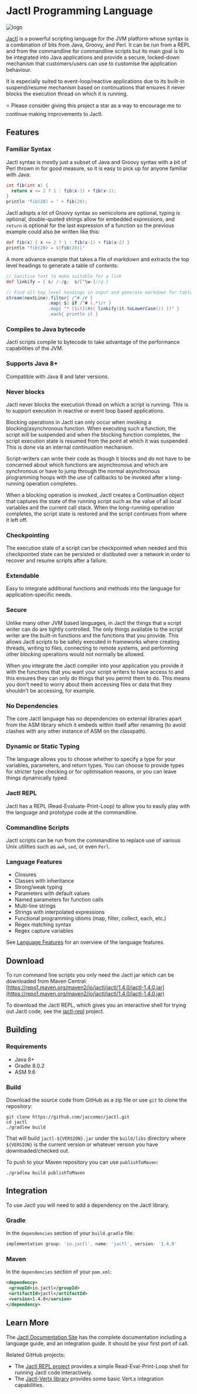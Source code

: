 # Jactl Programming Language

![logo](https://jactl.io/assets/logo-picture.jpg "Jactl")

[Jactl](https://jactl.io) is a powerful scripting language for the JVM platform whose syntax is a combination of bits
from Java, Groovy, and Perl.
It can be run from a REPL and from the commandline for commandline scripts but its main goal is
to be integrated into Java applications and provide a secure, locked-down mechanism that
customers/users can use to customise the application behaviour.

It is especially suited to event-loop/reactive applications due to its built-in suspend/resume
mechanism based on continuations that ensures it never blocks the execution thread on which it is
running.

:star: Please consider giving this project a star as a way to encourage me to continue making improvements
to Jactl.

## Features

### Familiar Syntax
Jactl syntax is mostly just a subset of Java and Groovy syntax with a bit of Perl thrown in for good measure,
so it is easy to pick up for anyone familiar with Java:

```groovy
int fib(int x) {
  return x <= 2 ? 1 : fib(x-1) + fib(x-2);
}
println 'fib(20) = ' + fib(20);
```

Jactl adopts a lot of Groovy syntax so semicolons are optional, typing is optional, double-quoted strings
allow for embedded expressions, and `return` is optional for the last expression of a function so the previous example
could also be written like this:

```groovy
def fib(x) { x <= 2 ? 1 : fib(x-1) + fib(x-2) }
println "fib(20) = ${fib(20)}"
```

A more advance example that takes a file of markdown and extracts the top level headings to generate a table 
of contents:
```groovy
// Sanitise text to make suitable for a link
def linkify = { s/ /-/g;  s/[^\w-]//g }

// Find all top level headings in input and generate markdown for table of contents:
stream(nextLine).filter{ /^# /r }
                .map{ $1 if /^# (.*)/r }
                .map{ "* [$it](#${ linkify(it.toLowerCase()) })" }
                .each{ println it }
```

### Compiles to Java bytecode
Jactl scripts compile to bytecode to take advantage of the performance capabilities of the JVM.

### Supports Java 8+
Compatible with Java 8 and later versions.

### Never blocks
Jactl never blocks the execution thread on which a script is running.
This is to support execution in reactive or event loop based applications.

Blocking operations in Jactl can only occur when invoking a blocking/asynchronous function.
When executing such a function, the script will be suspended and when the blocking function completes,
the script execution state is resumed from the point at which it was suspended.
This is done via an internal _continuation_ mechanism.

Script-writers can write their code as though it blocks and do not have to be concerned about which functions are
asynchronous and which are synchronous or have to jump through the normal asynchronous programming hoops with the
use of callbacks to be invoked after a long-running operation completes.

When a blocking operation is invoked, Jactl creates a Continuation object that captures the state of the running
script such as the value of all local variables and the current call stack.
When the long-running operation completes, the script state is restored and the script continues
from where it left off.

### Checkpointing

The execution state of a script can be checkpointed when needed and this checkpointed state can be persisted or
distibuted over a network in order to recover and resume scripts after a failure.

### Extendable
Easy to integrate additional functions and methods into the language for application-specific needs.

### Secure
Unlike many other JVM based languages, in Jactl the things that a script writer can do are tightly controlled.
The only things available to the script writer are the built-in functions and the functions that you provide.
This allows Jactl scripts to be safely executed in frameworks where creating threads, writing to files,
connecting to remote systems, and performing other blocking operations would not normally be allowed.

When you integrate the Jactl compiler into your application you provide it with the functions that you want
your script writers to have access to and this ensures they can only do things that you permit them to do.
This means you don't need to worry about them accessing files or data that they shouldn't be accessing,
for example.

### No Dependencies
The core Jactl language has no dependencies on external libraries apart from the ASM library 
which it embeds within itself after renaming (to avoid clashes with any other instance of ASM
on the classpath).

### Dynamic or Static Typing
The language allows you to choose whether to specify a type for your variables, parameters,
and return types.
You can choose to provide types for stricter type checking or for optimisation reasons, or you
can leave things dynamically typed.

### Jactl REPL
Jactl has a REPL (Read-Evaluate-Print-Loop) to allow you to easily play with the language and prototype 
code at the commandline.

### Commandline Scripts
Jactl scripts can be run from the commandline to replace use of various Unix utilities such as
`awk`, `sed`, or even `Perl`.

### Language Features
* Closures
* Classes with inheritance
* Strong/weak typing
* Parameters with default values
* Named parameters for function calls
* Multi-line strings
* Strings with interpolated expressions
* Functional programming idioms (map, filter, collect, each, etc.)
* Regex matching syntax
* Regex capture variables

See [Language Features](https://jactl.io/language-features) for an overview of the language features.

## Download

To run command line scripts you only need the Jactl jar which can be downloaded from Maven Central:
[https://repo1.maven.org/maven2/io/jactl/jactl/1.4.0/jactl-1.4.0.jar](https://repo1.maven.org/maven2/io/jactl/jactl/1.4.0/jactl-1.4.0.jar)

To download the Jactl REPL, which gives you an interactive shell for trying out Jactl code, see the
[jactl-repl](https://github.com/jaccomoc/jactl-repl) project.

## Building

### Requirements

* Java 8+
* Gradle 8.0.2
* ASM 9.6

### Build

Download the source code from GitHub as a zip file or use `git` to clone the repository:
```shell
git clone https://github.com/jaccomoc/jactl.git
cd jactl
./gradlew build
```

That will build `jactl-${VERSION}.jar` under the `build/libs` directory where `${VERSION}` is the current version or
whatever version you have downloaded/checked out.

To push to your Maven repository you can use `publishToMaven`:
```shell
./gradlew build publishToMaven
```

## Integration

To use Jactl you will need to add a dependency on the Jactl library.

### Gradle

In the `dependencies` section of your `build.gradle` file:
```groovy
implementation group: 'io.jactl', name: 'jactl', version: '1.4.0'
```

### Maven

In the `dependencies` section of your `pom.xml`:
```xml
<dependency>
 <groupId>io.jactl</groupId>
 <artifactId>jactl</artifactId>
 <version>1.4.0</version>
</dependency>
```

## Learn More

The [Jactl Documentation Site](https://jactl.io) has the complete documentation including a language guide, and 
an integration guide.
It should be your first port of call.

Related GitHub projects:

* The [Jactl REPL project](https://github.com/jaccomoc/jactl-repl) provides a simple Read-Eval-Print-Loop shell for running Jactl code interactively.
* The [Jactl-Vertx library](https://github.com/jaccomoc/jactl-vertx) provides some basic Vert.x integration capabilities.

